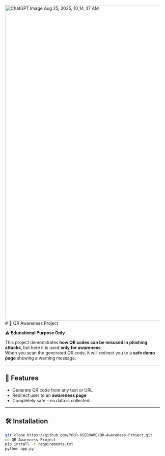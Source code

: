<img width="1536" height="1024" alt="ChatGPT Image Aug 25, 2025, 10_14_47 AM" src="https://github.com/user-attachments/assets/78ecc75a-07e4-4c93-8eb2-c7c35690d84e" />
# 📢 QR Awareness Project

⚠️ **Educational Purpose Only**

This project demonstrates **how QR codes can be misused in phishing attacks**, but here it is used **only for awareness**.  
When you scan the generated QR code, it will redirect you to a **safe demo page** showing a warning message.

---

## 🚀 Features
- Generate QR code from any text or URL
- Redirect user to an **awareness page**
- Completely safe – no data is collected

---

## 🛠️ Installation
```bash
git clone https://github.com/YOUR-USERNAME/QR-Awareness-Project.git
cd QR-Awareness-Project
pip install -r requirements.txt
python app.py
